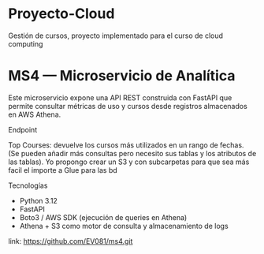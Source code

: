# Proyecto-Cloud
Gestión de cursos, proyecto implementado para el curso de cloud computing

# MS4 — Microservicio de Analítica

Este microservicio expone una API REST construida con FastAPI que permite consultar métricas de uso y cursos desde registros almacenados en AWS Athena.

Endpoint

Top Courses: devuelve los cursos más utilizados en un rango de fechas.
(Se pueden añadir más consultas pero necesito sus tablas y los atributos de las tablas).
Yo propongo crear un S3 y con subcarpetas para que sea más facil el importe a Glue para las bd

Tecnologías
- Python 3.12
- FastAPI
- Boto3 / AWS SDK (ejecución de queries en Athena)
- Athena + S3 como motor de consulta y almacenamiento de logs

link: https://github.com/EV081/ms4.git
